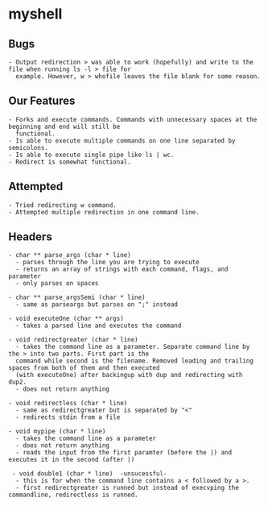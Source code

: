 # myshell

## Bugs
    - Output redirection > was able to work (hopefully) and write to the file when running ls -l > file for
      example. However, w > whofile leaves the file blank for some reason.

## Our Features
    - Forks and execute commands. Commands with unnecessary spaces at the beginning and end will still be
      functional.
    - Is able to execute multiple commands on one line separated by semicolons.
    - Is able to execute single pipe like ls | wc.
    - Redirect is somewhat functional.

## Attempted
    - Tried redirecting w command.
    - Attempted multiple redirection in one command line.

## Headers
    - char ** parse_args (char * line)
      - parses through the line you are trying to execute
      - returns an array of strings with each command, flags, and parameter
      - only parses on spaces

    - char ** parse_argsSemi (char * line)
      - same as parseargs but parses on ";" instead

    - void executeOne (char ** args)
      - takes a parsed line and executes the command

    - void redirectgreater (char * line)
      - takes the command line as a parameter. Separate command line by the > into two parts. First part is the
      command while second is the filename. Removed leading and trailing spaces from both of them and then executed
      (with executeOne) after backingup with dup and redirecting with dup2.
      - does not return anything

    - void redirectless (char * line)
      - same as redirectgreater but is separated by "<"
      - redirects stdin from a file

    - void mypipe (char * line)
      - takes the command line as a parameter
      - does not return anything
      - reads the input from the first paramter (before the |) and executes it in the second (after |)

     - void double1 (char * line)  -unsucessful-
      - this is for when the command line contains a < followed by a >.
      - first redirectgreater is runned but instead of execvping the commandline, redirectless is runned.
